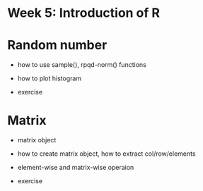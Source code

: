 # Week 5: Introduction of R 

# Random number
- how to use sample(), rpqd-norm() functions
- how to plot histogram

- exercise

# Matrix
- matrix object
- how to create matrix object, how to extract col/row/elements
- element-wise and matrix-wise operaion

- exercise
